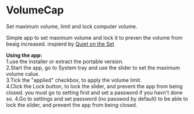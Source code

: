 # VolumeCap
Set maximum volume, limit and lock computer volume.

Simple app to set maximum volume and lock it to preven the volume from beaig increased.
inspierd by [Quiet on the Set](https://github.com/troylar/quiet-on-the-set)

**Using the app:**   
1.use the installer or extract the portable version.  
2.Start the app, go to System tray and use the slider to set the maximum volume calue.  
3.Tick the "applied" checkbox, to apply the volume limit.  
4.Click the Lock button, to lock the slider, and prevent the app from being closed. you must go to setting first and set a password if you havn't done so.
4.Go to settings and set password (no passwod by default) to be able to lock the slider, and prevent the app from being closed.  

